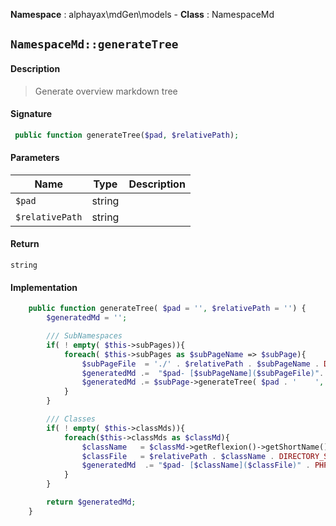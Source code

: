 **Namespace**  : alphayax\mdGen\models  - **Class** : NamespaceMd

## `NamespaceMd::generateTree`

#### Description

> Generate overview markdown tree


#### Signature

```php
 public function generateTree($pad, $relativePath);
```

#### Parameters

| Name | Type | Description |
|---|---|---|
| `$pad` | string |  |
| `$relativePath` | string |  |

#### Return

    string 

#### Implementation

```php
    public function generateTree( $pad = '', $relativePath = '') {
        $generatedMd = '';

        /// SubNamespaces
        if( ! empty( $this->subPages)){
            foreach( $this->subPages as $subPageName => $subPage){
                $subPageFile  = './' . $relativePath . $subPageName . DIRECTORY_SEPARATOR . $subPage->getPageBfe();
                $generatedMd .=  "$pad- [$subPageName]($subPageFile)". PHP_EOL;
                $generatedMd .= $subPage->generateTree( $pad . '    ', $relativePath . $subPageName . DIRECTORY_SEPARATOR);
            }
        }

        /// Classes
        if( ! empty( $this->classMds)){
            foreach($this->classMds as $classMd){
                $className   = $classMd->getReflexion()->getShortName();
                $classFile   = $relativePath . $className . DIRECTORY_SEPARATOR . '__CLASS__.md';
                $generatedMd  .= "$pad- [$className]($classFile)" . PHP_EOL;
            }
        }

        return $generatedMd;
    }

```
